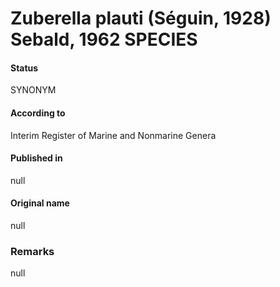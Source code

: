 # Zuberella plauti (Séguin, 1928) Sebald, 1962 SPECIES

#### Status
SYNONYM

#### According to
Interim Register of Marine and Nonmarine Genera

#### Published in
null

#### Original name
null

### Remarks
null